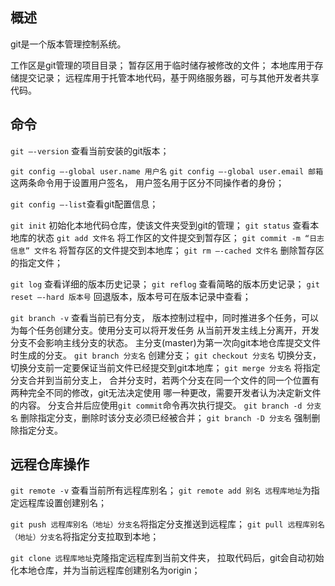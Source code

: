 ## 概述

git是一个版本管理控制系统。

工作区是git管理的项目目录；
暂存区用于临时储存被修改的文件；
本地库用于存储提交记录；
远程库用于托管本地代码，基于网络服务器，可与其他开发者共享代码。

## 命令

`git —-version` 查看当前安装的git版本；

`git config —-global user.name 用户名`
`git config —-global user.email 邮箱`
这两条命令用于设置用户签名，
用户签名用于区分不同操作者的身份；

`git config —-list`查看git配置信息；

`git init` 初始化本地代码仓库，使该文件夹受到git的管理；
`git status` 查看本地库的状态
`git add 文件名` 将工作区的文件提交到暂存区；
`git commit -m “日志信息” 文件名` 将暂存区的文件提交到本地库；
`git rm —-cached 文件名` 删除暂存区的指定文件；

`git log` 查看详细的版本历史记录；
`git reflog` 查看简略的版本历史记录；
`git reset —-hard 版本号` 回退版本，版本号可在版本记录中查看；


`git branch -v` 查看当前已有分支，
版本控制过程中，同时推进多个任务，可以为每个任务创建分支。使用分支可以将开发任务
从当前开发主线上分离开，开发分支不会影响主线分支的状态。
主分支(master)为第一次向git本地仓库提交文件时生成的分支。
`git branch 分支名` 创建分支；
`git checkout 分支名` 切换分支，切换分支前一定要保证当前文件已经提交到git本地库；
`git merge 分支名` 将指定分支合并到当前分支上，
合并分支时，若两个分支在同一个文件的同一个位置有两种完全不同的修改，git无法决定使用
哪一种更改，需要开发者认为决定新文件的内容。
分支合并后应使用`git commit`命令再次执行提交。
`git branch -d 分支名` 删除指定分支，删除时该分支必须已经被合并；
`git branch -D 分支名` 强制删除指定分支。

## 远程仓库操作
`git remote -v` 查看当前所有远程库别名；
`git remote add 别名 远程库地址`为指定远程库设置创建别名；

 `git push 远程库别名（地址）分支名`将指定分支推送到远程库；
 `git pull 远程库别名（地址）分支名`将指定分支拉取到本地；
 
 `git clone 远程库地址`克隆指定远程库到当前文件夹，
 拉取代码后，git会自动初始化本地仓库，并为当前远程库创建别名为origin；
